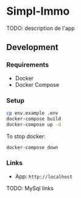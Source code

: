# Simpl-Immo

TODO: description de l'app

## Development

### Requirements

- Docker
- Docker Compose

### Setup

```bash
cp env.example .env
docker-compose build
docker-compose up -d
```

To stop docker:

```bash
docker-compose down
```

### Links

- App: `http://localhost`

TODO: MySql links
